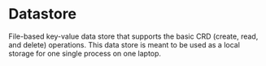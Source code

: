 # Datastore
File-based key-value data store that supports the basic CRD (create, read, and delete) operations. This data store is meant to be used as a local storage for one single process on one laptop.
